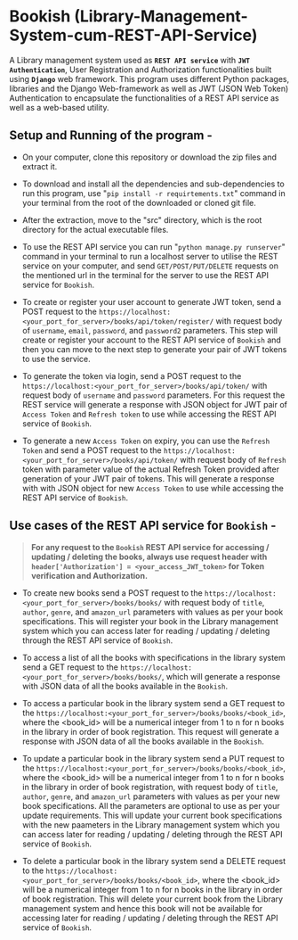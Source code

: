 # Bookish (Library-Management-System-cum-REST-API-Service)
A Library management system used as **`REST API service`** with **`JWT Authentication`**, User Registration and Authorization functionalities built using **`Django`** web framework.
This program uses different Python packages, libraries and the Django Web-framework as well as JWT (JSON Web Token) Authentication to encapsulate the functionalities of a REST API service as well as a web-based utility.

## Setup and Running of the program -

* On your computer, clone this repository or download the zip files and extract it.

* To download and install all the dependencies and sub-dependencies to run this program, use "`pip install -r requirtements.txt`" command in your terminal from the root of the downloaded or cloned git file.

* After the extraction, move to the "src" directory, which is the root directory for the actual executable files.

* To use the REST API service you can run "`python manage.py runserver`" command in your terminal to run a localhost server to utilise the REST service on your computer, and send `GET/POST/PUT/DELETE` requests on the mentioned url in the terminal for the server to use the REST API service for `Bookish`.

* To create or register your user account to generate JWT token, send a POST request to the `https://localhost:<your_port_for_server>/books/api/token/register/` with request body of `username`, `email`, `password`, and `password2` parameters. This step will create or register your account to the REST API service of `Bookish` and then you can move to the next step to generate your pair of JWT tokens to use the service.

* To generate the token via login, send a POST request to the `https://localhost:<your_port_for_server>/books/api/token/` with request body of `username` and `password` parameters. For this request the REST service will generate a response with JSON object for JWT pair of `Access Token` and `Refresh token` to use while accessing the REST API service of `Bookish`.

* To generate a new `Access Token` on expiry, you can use the `Refresh Token` and send a POST request to the `https://localhost:<your_port_for_server>/books/api/token/` with request body of `Refresh` token with parameter value of the actual Refresh Token provided after generation of your JWT pair of tokens. This will generate a response with with JSON object for new `Access Token` to use while accessing the REST API service of `Bookish`.



## Use cases of the REST API service for `Bookish` -
>  **For any request to the `Bookish` REST API service for accessing / updating / deleting the books, always use request header with `header['Authorization'] = <your_access_JWT_token>` for Token verification and Authorization.**

* To create new books send a POST request to the `https://localhost:<your_port_for_server>/books/books/` with request body of `title`, `author`, `genre`, and `amazon_url` parameters with values as per your book specifications. This will register your book in the Library management system which you can access later for reading / updating / deleting through the REST API service of `Bookish`.

* To access a list of all the books with specifications in the library system send a GET request to the `https://localhost:<your_port_for_server>/books/books/`, which will generate a response with JSON data of all the books available in the `Bookish`.

* To access a particular book in the library system send a GET request to the `https://localhost:<your_port_for_server>/books/books/<book_id>`, where the <book_id> will be a numerical integer from 1 to n for n books in the library in order of book registration. This request will generate a response with JSON data of all the books available in the `Bookish`.

* To update a particular book in the library system send a PUT request to the `https://localhost:<your_port_for_server>/books/books/<book_id>`, where the <book_id> will be a numerical integer from 1 to n for n books in the library in order of book registration, with request body of `title`, `author`, `genre`, and `amazon_url` parameters with values as per your new book specifications. All the parameters are optional to use as per your update requirements. This will update your current book specifications with the new paameters in the Library management system which you can access later for reading / updating / deleting through the REST API service of `Bookish`.

* To delete a particular book in the library system send a DELETE request to the `https://localhost:<your_port_for_server>/books/books/<book_id>`, where the <book_id> will be a numerical integer from 1 to n for n books in the library in order of book registration. This will delete your current book from the Library management system  and hence this book will not be available for accessing later for reading / updating / deleting through the REST API service of `Bookish`.
